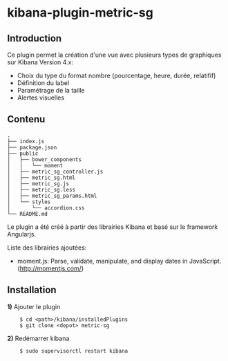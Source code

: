 
kibana-plugin-metric-sg
=======================


Introduction
-------------

Ce plugin permet la création d'une vue avec plusieurs types de graphiques sur Kibana Version 4.x:

* Choix du type du format nombre (pourcentage, heure, durée, relatifif)
* Définition du label
* Paramétrage de la taille
* Alertes visuelles

Contenu
-------
```
.
├── index.js
├── package.json
├── public
│   ├── bower_components
│   │   └── moment
│   ├── metric_sg_controller.js
│   ├── metric_sg.html
│   ├── metric_sg.js
│   ├── metric_sg.less
│   ├── metric_sg_params.html
│   └── styles
│       └── accordion.css
└── README.md
```
Le plugin a été créé à partir des librairies Kibana et basé sur le framework Angularjs.

Liste des librairies ajoutées:

* moment.js: Parse, validate, manipulate, and display dates in JavaScript.(http://momentjs.com/)


Installation
------------

**1)** Ajouter le plugin 
```
	$ cd <path>/kibana/installedPlugins
	$ git clone <depot> metric-sg	
```

**2)** Redémarrer kibana 
```
	$ sudo supervisorctl restart kibana
```
